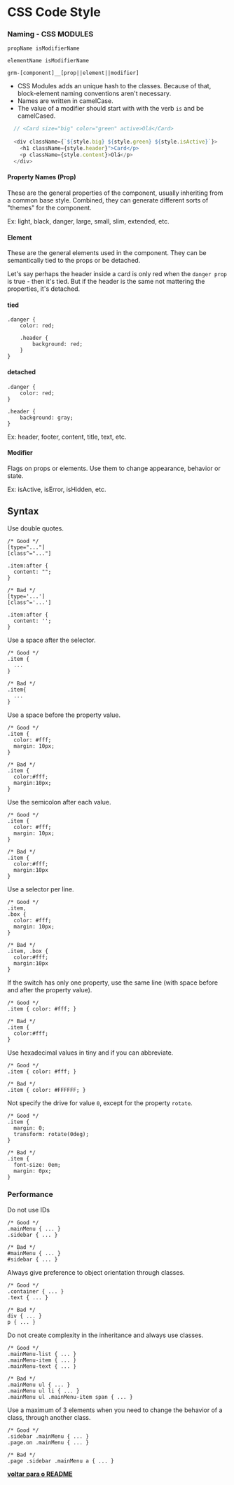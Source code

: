 # CSS Code Style

### Naming - CSS MODULES

`propName isModifierName`

`elementName isModifierName`

`grm-[component]__[prop||element||modifier]`

- CSS Modules adds an unique hash to the classes. Because of that, block-element naming conventions aren't necessary.
- Names are written in camelCase.
- The value of a modifier should start with with the verb `is` and be camelCased.

```js
  // <Card size="big" color="green" active>Olá</Card>
  
  <div className={`${style.big} ${style.green} ${style.isActive}`}>
    <h1 className={style.header}">Card</p>
    <p className={style.content}>Olá</p>
  </div>
```


#### Property Names (Prop)

These are the general properties of the component, usually inheriting from a common base style. Combined, they can generate different sorts of "themes" for the component.

Ex: light, black, danger, large, small, slim, extended, etc.

#### Element

These are the general elements used in the component. They can be semantically tied to the props or be detached.

Let's say perhaps the header inside a card is only red when the `danger prop` is true - then it's tied. But if the header is the same not mattering the properties, it's detached.

#### tied
```
.danger {
    color: red;
    
    .header {
        background: red;
    }
}
```

#### detached
```
.danger {
    color: red;
}

.header {
    background: gray;
}
```

Ex: header, footer, content, title, text, etc.

#### Modifier

Flags on props or elements. Use them to change appearance, behavior or state.

Ex: isActive, isError, isHidden, etc.


## Syntax

Use double quotes.

```
/* Good */
[type="..."]
[class^="..."]

.item:after {
  content: "";
}

/* Bad */
[type='...']
[class^='...']

.item:after {
  content: '';
}
```

Use a space after the selector.

```
/* Good */
.item {
  ...
}

/* Bad */
.item{
  ...
}
```

Use a space before the property value.

```
/* Good */
.item {
  color: #fff;
  margin: 10px;
}

/* Bad */
.item {
  color:#fff;
  margin:10px;
}
```

Use the semicolon after each value.

```
/* Good */
.item {
  color: #fff;
  margin: 10px;
}

/* Bad */
.item {
  color:#fff;
  margin:10px
}
```

Use a selector per line.

```
/* Good */
.item,
.box {
  color: #fff;
  margin: 10px;
}

/* Bad */
.item, .box {
  color:#fff;
  margin:10px
}
```

If the switch has only one property, use the same line (with space before and after the property value).

```
/* Good */
.item { color: #fff; }

/* Bad */
.item {
  color:#fff;
}
```

Use hexadecimal values ​​in tiny and if you can abbreviate.

```
/* Good */
.item { color: #fff; }

/* Bad */
.item { color: #FFFFFF; }
```

Not specify the drive for value `0`, except for the property `rotate`.

```
/* Good */
.item {
  margin: 0;
  transform: rotate(0deg);
}

/* Bad */
.item {
  font-size: 0em;
  margin: 0px;
}
```

### Performance

Do not use IDs

```
/* Good */
.mainMenu { ... }
.sidebar { ... }

/* Bad */
#mainMenu { ... }
#sidebar { ... }
```

Always give preference to object orientation through classes.

```
/* Good */
.container { ... }
.text { ... }

/* Bad */
div { ... }
p { ... }
```

Do not create complexity in the inheritance and always use classes.

```
/* Good */
.mainMenu-list { ... }
.mainMenu-item { ... }
.mainMenu-text { ... }

/* Bad */
.mainMenu ul { ... }
.mainMenu ul li { ... }
.mainMenu ul .mainMenu-item span { ... }
```

Use a maximum of 3 elements when you need to change the behavior of a class, through another class.

```
/* Good */
.sidebar .mainMenu { ... }
.page.on .mainMenu { ... }

/* Bad */
.page .sidebar .mainMenu a { ... }
```

**[voltar para o README](../README.md#Manual)**
